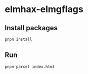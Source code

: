 # elmhax-elmgflags

## Install packages

```bash
pnpm install
```

## Run

```bash
pnpm parcel index.html
```
